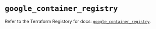 # `google_container_registry`

Refer to the Terraform Registory for docs: [`google_container_registry`](https://registry.terraform.io/providers/hashicorp/google/5.26.0/docs/resources/container_registry).
